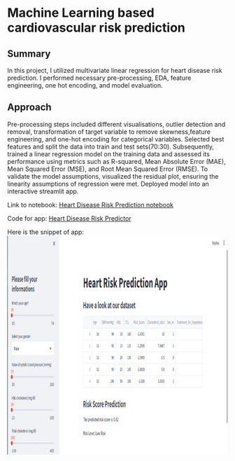 # Machine Learning based cardiovascular risk prediction
## Summary 
In this project, I utilized multivariate linear regression for heart disease risk prediction. I performed necessary pre-processing, EDA, feature engineering, one hot encoding, and model evaluation.

## Approach
Pre-processing steps included different visualisations, outlier detection and removal, transformation of target variable to remove skewness,feature engineering, and one-hot encoding for categorical variables. Selected best features and split the data into train and test sets(70:30). Subsequently, trained a linear regression model on the training data and assessed its performance using metrics such as R-squared, Mean Absolute Error (MAE), Mean Squared Error (MSE), and Root Mean Squared Error (RMSE). To validate the model assumptions, visualized the residual plot, ensuring the linearity assumptions of regression were met. Deployed model into an interactive streamlit app.

Link to notebook: [Heart Disease Risk Prediction notebook](https://github.com/Riyaaa1/disease-risk-prediction/blob/main/heart_risk_prediction.ipynb)

Code for app: [Heart Disease Risk Predictor](https://github.com/Riyaaa1/disease-risk-prediction/blob/main/app/app.py)

Here is the snippet of app:
<br>
<img height="500" src="https://github.com/Riyaaa1/disease-risk-prediction/blob/main/app/Screenshot%20from%202024-01-14%2014-29-38.png">
<br>
